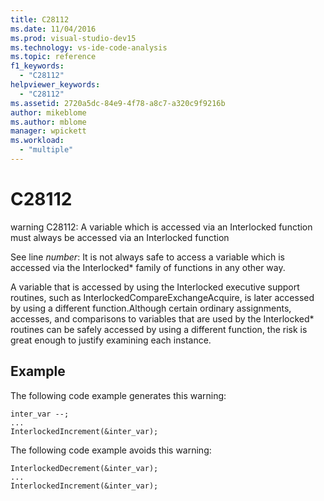 ```yaml
---
title: C28112
ms.date: 11/04/2016
ms.prod: visual-studio-dev15
ms.technology: vs-ide-code-analysis
ms.topic: reference
f1_keywords:
  - "C28112"
helpviewer_keywords:
  - "C28112"
ms.assetid: 2720a5dc-84e9-4f78-a8c7-a320c9f9216b
author: mikeblome
ms.author: mblome
manager: wpickett
ms.workload:
  - "multiple"
---
```

# C28112
warning C28112: A variable which is accessed via an Interlocked function must always be accessed via an Interlocked function

 See line *number*: It is not always safe to access a variable which is accessed via the Interlocked* family of functions in any other way.

 A variable that is accessed by using the Interlocked executive support routines, such as InterlockedCompareExchangeAcquire, is later accessed by using a different function.Although certain ordinary assignments, accesses, and comparisons to variables that are used by the Interlocked* routines can be safely accessed by using a different function, the risk is great enough to justify examining each instance.

## Example
 The following code example generates this warning:

```
inter_var --;
...
InterlockedIncrement(&inter_var);
```

 The following code example avoids this warning:

```
InterlockedDecrement(&inter_var);
...
InterlockedIncrement(&inter_var);
```